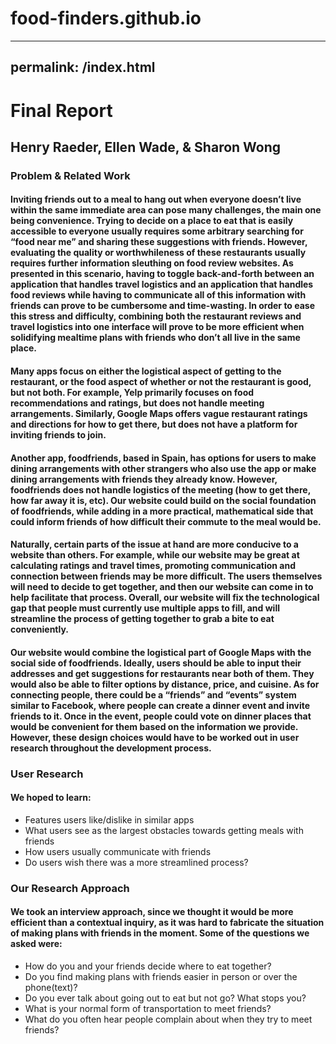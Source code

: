 # food-finders.github.io

---
permalink: /index.html
---

# Final Report
## Henry Raeder, Ellen Wade, & Sharon Wong

### Problem & Related Work
#### Inviting friends out to a meal to hang out when everyone doesn’t live within the same immediate area can pose many challenges, the main one being convenience. Trying to decide on a place to eat that is easily accessible to everyone usually requires some arbitrary searching for “food near me” and sharing these suggestions with friends. However, evaluating the quality or worthwhileness of these restaurants usually requires further information sleuthing on food review websites. As presented in this scenario, having to toggle back-and-forth between an application that handles travel logistics and an application that handles food reviews while having to communicate all of this information with friends can prove to be cumbersome and time-wasting. In order to ease this stress and difficulty, combining both the restaurant reviews and travel logistics into one interface will prove to be more efficient when solidifying mealtime plans with friends who don’t all live in the same place.

#### Many apps focus on either the logistical aspect of getting to the restaurant, or the food aspect of whether or not the restaurant is good, but not both. For example, Yelp primarily focuses on food recommendations and ratings, but does not handle meeting arrangements. Similarly, Google Maps offers vague restaurant ratings and directions for how to get there, but does not have a platform for inviting friends to join.

#### Another app, foodfriends, based in Spain, has options for users to make dining arrangements with other strangers who also use the app or make dining arrangements with friends they already know. However, foodfriends does not handle logistics of the meeting (how to get there, how far away it is, etc). Our website could build on the social foundation of foodfriends, while adding in a more practical, mathematical side that could inform friends of how difficult their commute to the meal would be.

#### Naturally, certain parts of the issue at hand are more conducive to a website than others. For example, while our website may be great at calculating ratings and travel times, promoting communication and connection between friends may be more difficult. The users themselves will need to decide to get together, and then our website can come in to help facilitate that process. Overall, our website will fix the technological gap that people must currently use multiple apps to fill, and will streamline the process of getting together to grab a bite to eat conveniently.

#### Our website would combine the logistical part of Google Maps with the social side of foodfriends. Ideally, users should be able to input their addresses and get suggestions for restaurants near both of them. They would also be able to filter options by distance, price, and cuisine. As for connecting people, there could be a “friends” and “events” system similar to Facebook, where people can create a dinner event and invite friends to it. Once in the event, people could vote on dinner places that would be convenient for them based on the information we provide. However, these design choices would have to be worked out in user research throughout the development process.

### User Research
#### We hoped to learn: 

* Features users like/dislike in similar apps
* What users see as the largest obstacles towards getting meals with friends
* How users usually communicate with friends
* Do users wish there was a more streamlined process?

### Our Research Approach
#### We took an interview approach, since we thought it would be more efficient than a contextual inquiry, as it was hard to fabricate the situation of making plans with friends in the moment. Some of the questions we asked were:

* How do you and your friends decide where to eat together? 
* Do you find making plans with friends easier in person or over the phone(text)?
* Do you ever talk about going out to eat but not go? What stops you?
* What is your normal form of transportation to meet friends?
* What do you often hear people complain about when they try to meet friends?
